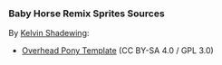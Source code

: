 ### Baby Horse Remix Sprites Sources

By [Kelvin Shadewing](https://opengameart.org/users/kelvin-shadewing):
- [Overhead Pony Template](https://opengameart.org/node/85883) (CC BY-SA 4.0 / GPL 3.0)
